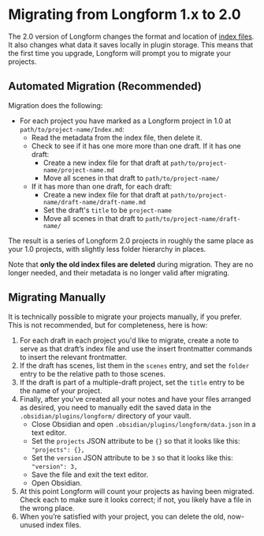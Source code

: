# Migrating from Longform 1.x to 2.0

The 2.0 version of Longform changes the format and location of [index files](./INDEX_FILE.md). It also changes what data it saves locally in plugin storage. This means that the first time you upgrade, Longform will prompt you to migrate your projects.

## Automated Migration (Recommended)

Migration does the following:

- For each project you have marked as a Longform project in 1.0 at `path/to/project-name/Index.md`:
  - Read the metadata from the index file, then delete it.
  - Check to see if it has one more more than one draft. If it has one draft:
    - Create a new index file for that draft at `path/to/project-name/project-name.md`
    - Move all scenes in that draft to `path/to/project-name/`
  - If it has more than one draft, for each draft:
    - Create a new index file for that draft at `path/to/project-name/draft-name/draft-name.md`
    - Set the draft's `title` to be `project-name`
    - Move all scenes in that draft to `path/to/project-name/draft-name/`

The result is a series of Longform 2.0 projects in roughly the same place as your 1.0 projects, with slightly less folder hierarchy in places.

Note that **only the old index files are deleted** during migration. They are no longer needed, and their metadata is no longer valid after migrating.

## Migrating Manually

It is technically possible to migrate your projects manually, if you prefer. This is not recommended, but for completeness, here is how:

1. For each draft in each project you'd like to migrate, create a note to serve as that draft’s index file and use the insert frontmatter commands to insert the relevant frontmatter.
2. If the draft has scenes, list them in the `scenes` entry, and set the `folder` entry to be the relative path to those scenes.
3. If the draft is part of a multiple-draft project, set the `title` entry to be the name of your project.
4. Finally, after you've created all your notes and have your files arranged as desired, you need to manually edit the saved data in the `.obsidian/plugins/longform/` directory of your vault.
    - Close Obsidian and open `.obsidian/plugins/longform/data.json` in a text editor. 
    - Set the `projects` JSON attribute to be `{}` so that it looks like this: `"projects": {},`
    - Set the `version` JSON attribute to be `3` so that it looks like this: `"version": 3,`
    - Save the file and exit the text editor.
    - Open Obsidian.
5. At this point Longform will count your projects as having been migrated. Check each to make sure it looks correct; if not, you likely have a file in the wrong place.
6. When you’re satisfied with your project, you can delete the old, now-unused index files.
